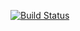 [![Build Status](https://travis-ci.org/innostory/any-vm.svg?branch=master)](https://travis-ci.org/innostory/any-vm)
